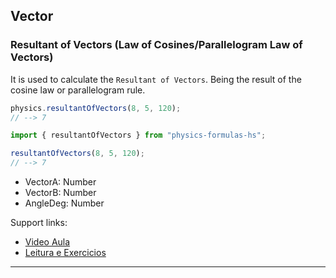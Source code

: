 ## Vector

### Resultant of Vectors (Law of Cosines/Parallelogram Law of Vectors)

It is used to calculate the ```Resultant of Vectors```. Being the result of the cosine law or parallelogram rule.

```javascript
physics.resultantOfVectors(8, 5, 120);
// --> 7
```

```ts
import { resultantOfVectors } from "physics-formulas-hs";

resultantOfVectors(8, 5, 120);
// --> 7
```

- VectorA: Number
- VectorB: Number
- AngleDeg: Number
  
Support links:
- [Video Aula](https://youtu.be/izOu6CboHKU)
- [Leitura e Exercicios](https://meuartigo.brasilescola.uol.com.br/matematica/porque-que-na-lei-dos-cossenos-formula-usada-negativa-na-regra.htm#:~:text=Usamos%20essa%20regra%20do%20paralelogramo,B%20*%20Cos%20(%CE%B8).)

---